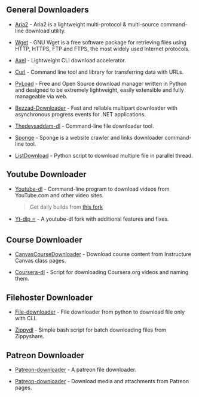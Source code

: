 ## General Downloaders

-   [Aria2](https://aria2.github.io/) - Aria2 is a lightweight multi-protocol & multi-source command-line download utility.

-   [Wget](https://www.gnu.org/software/wget) - GNU Wget is a free software package for retrieving files using HTTP, HTTPS, FTP and FTPS, the most widely used Internet protocols.

-   [Axel](https://github.com/axel-download-accelerator/axel) - Lightweight CLI download accelerator.

-   [Curl](https://curl.se/) - Command line tool and library for transferring data with URLs.

-   [PyLoad](https://pyload.net/) - Free and Open Source download manager written in Python and designed to be extremely lightweight, easily extensible and fully manageable via web.

-   [Bezzad-Downloader](https://github.com/bezzad/Downloader) - Fast and reliable multipart downloader with asynchronous progress events for .NET applications.

-   [Thedevsaddam-dl](https://github.com/thedevsaddam/dl) - Command-line file downloader tool.

-   [Sponge](https://github.com/spypunk/sponge) - Sponge is a website crawler and links downloader command-line tool.

-   [ListDownload](https://github.com/Alfystar/listDownload) - Python script to download multiple file in parallel thread.

## Youtube Downloader

-   [Youtube-dl](https://github.com/ytdl-org/youtube-dl) - Command-line program to download videos from YouTube.com and other video sites.

    > Get daily builds from [this fork](https://github.com/ytdl-patched/youtube-dl)

-   [Yt-dlp ⭐](https://github.com/yt-dlp/yt-dlp) - A youtube-dl fork with additional features and fixes.

## Course Downloader

-   [CanvasCourseDownloader](https://github.com/arjungandhi/CanvasCourseDownloader) - Download course content from Instructure Canvas class pages.

-   [Coursera-dl](https://github.com/coursera-dl/coursera-dl) - Script for downloading Coursera.org videos and naming them.

## Filehoster Downloader

-   [File-downloader](https://github.com/XniceCraft/file-downloader) - File downloader from python to download file only with CLI.

-   [Zippydl](https://github.com/AvinashReddy3108/zippydl) - Simple bash script for batch downloading files from Zippyshare.

## Patreon Downloader

-   [Patreon-downloader](https://github.com/TheOnlyBeardedBeast/patreon-downloader) - A patreon file downloader.

-   [Patreon-downloader](https://github.com/sneat/patreon-downloader) - Download media and attachments from Patreon pages.
